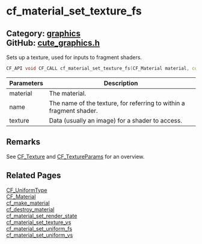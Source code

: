 [](../header.md ':include')

# cf_material_set_texture_fs

Category: [graphics](/api_reference?id=graphics)  
GitHub: [cute_graphics.h](https://github.com/RandyGaul/cute_framework/blob/master/include/cute_graphics.h)  
---

Sets up a texture, used for inputs to fragment shaders.

```cpp
CF_API void CF_CALL cf_material_set_texture_fs(CF_Material material, const char* name, CF_Texture texture);
```

Parameters | Description
--- | ---
material | The material.
name | The name of the texture, for referring to within a fragment shader.
texture | Data (usually an image) for a shader to access.

## Remarks

See [CF_Texture](/graphics/cf_texture.md) and [CF_TextureParams](/graphics/cf_textureparams.md) for an overview.

## Related Pages

[CF_UniformType](/graphics/cf_uniformtype.md)  
[CF_Material](/graphics/cf_material.md)  
[cf_make_material](/graphics/cf_make_material.md)  
[cf_destroy_material](/graphics/cf_destroy_material.md)  
[cf_material_set_render_state](/graphics/cf_material_set_render_state.md)  
[cf_material_set_texture_vs](/graphics/cf_material_set_texture_vs.md)  
[cf_material_set_uniform_fs](/graphics/cf_material_set_uniform_fs.md)  
[cf_material_set_uniform_vs](/graphics/cf_material_set_uniform_vs.md)  
